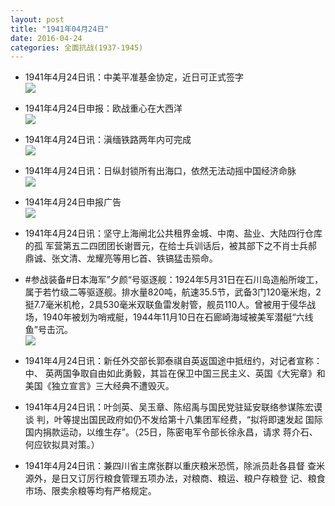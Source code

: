 ```yaml
---
layout: post
title: "1941年04月24日"
date: 2016-04-24
categories: 全面抗战(1937-1945)
---
```


<meta name="referrer" content="no-referrer" />

- 1941年4月24日讯：中美平准基金协定，近日可正式签字 <br/><img src="https://ww1.sinaimg.cn/large/aca367d8jw1f3851q1j0hj20io0han1e.jpg" />

- 1941年4月24日申报：欧战重心在大西洋 <br/><img src="https://ww3.sinaimg.cn/large/aca367d8jw1f383b7zn5ij20u50yj4nb.jpg" />

- 1941年4月24日讯：滇缅铁路两年内可完成 <br/><img src="https://ww2.sinaimg.cn/large/aca367d8jw1f381krs8d6j20ah0bo75t.jpg" />

- 1941年4月24日讯：日纵封锁所有出海口，依然无法动摇中国经济命脉 <br/><img src="https://ww4.sinaimg.cn/large/aca367d8jw1f37wdr1701j20du0h9whw.jpg" />

- 1941年4月24日申报广告 <br/><img src="https://ww4.sinaimg.cn/large/aca367d8jw1f37np95dikj20kv0hujw7.jpg" />

- 1941年4月24日讯：坚守上海闸北公共租界金城、中南、盐业、大陆四行仓库的孤 军营第五二四团团长谢晋元，在给士兵训话后，被其部下之不肖士兵郝 鼎诚、张文清、龙耀亮等用匕首、铁镐猛击殒命。 

- #参战装备#日本海军”夕颜“号驱逐舰：1924年5月31日在石川岛造船所竣工，属于若竹级二等驱逐舰。排水量820吨，航速35.5节，武备3门120毫米炮，2挺7.7毫米机枪，2具530毫米双联鱼雷发射管，舰员110人。曾被用于侵华战场，1940年被划为哨戒艇，1944年11月10日在石廊崎海域被美军潜艇“六线鱼”号击沉。 <br/><img src="https://ww4.sinaimg.cn/large/aca367d8jw1f37k8ejbgcj20ex1aeagt.jpg" />

- 1941年4月24日讯：新任外交部长郭泰祺自英返国途中抵纽约，对记者宣称：中、 英两国争取自由如此勇毅，其旨在保卫中国三民主义、英国《大宪章》和 美国《独立宣言》三大经典不遭毁灭。 

- 1941年4月24日讯：叶剑英、吴玉章、陈绍禹与国民党驻延安联络参谋陈宏谟谈 判，叶等提出国民政府如仍不发给第十八集团军经费，“拟将即速发起 国际国内捐款运动，以维生存”。（25日，陈密电军令部长徐永昌，请求 蒋介石、何应钦拟具对策。） 

- 1941年4月24日讯：兼四川省主席张群以重庆粮米恐慌，除派员赴各县督 查米源外，是日又订厉行粮食管理五项办法，对粮商、粮运、粮户存粮登 记、粮食市场、限卖余粮等均有严格规定。 

